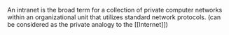 An intranet is the broad term for a collection of private computer networks within an organizational unit that utilizes standard network protocols. (can be considered as the private analogy to the [[Internet]])